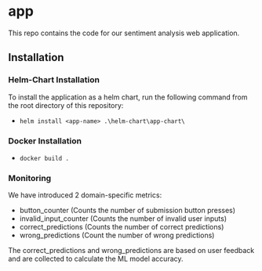# app
This repo contains the code for our sentiment analysis web application.

## Installation

### Helm-Chart Installation
To install the application as a helm chart, run the following command from the root directory of this repository:
- `helm install <app-name> .\helm-chart\app-chart\`

### Docker Installation
- `docker build .`

### Monitoring
We have introduced 2 domain-specific metrics:

- button_counter (Counts the number of submission button presses)
- invalid_input_counter (Counts the number of invalid user inputs)
- correct_predictions (Counts the number of correct predictions)
- wrong_predictions (Count the number of wrong predictions)

The correct_predictions and wrong_predictions are based on user feedback and are collected to calculate the ML model accuracy. 
